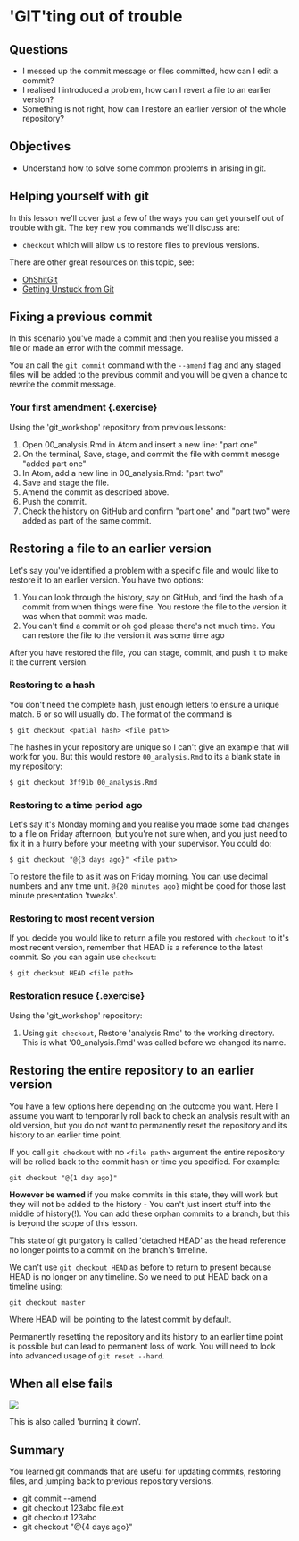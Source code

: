 # 'GIT'ting out of trouble

## Questions
* I messed up the commit message or files committed, how can I edit a commit?
* I realised I introduced a problem, how can I revert a file to an earlier version?
* Something is not right, how can I restore an earlier version of the whole repository?

## Objectives
* Understand how to solve some common problems in arising in git.

## Helping yourself with git
In this lesson we'll cover just a few of the ways you can get yourself out of trouble with git. The key new you commands we'll discuss are:

* `checkout` which will allow us to restore files to previous versions.

There are other great resources on this topic, see:

  * [OhShitGit](https://ohshitgit.com/)
  * [Getting Unstuck from Git](http://inundata.org/lectures/git/#/)

## Fixing a previous commit
In this scenario you've made a commit and then you realise you missed a file or
made an error with the commit message.

You an call the `git commit` command with the `--amend` flag and any staged
files will be added to the previous commit and you will be given a chance to
rewrite the commit message.

### Your first amendment {.exercise} 

Using the 'git_workshop' repository from previous lessons:

1. Open 00_analysis.Rmd in Atom and insert a new line: "part one"
1. On the terminal, Save, stage, and commit the file with commit messge "added part one"
1. In Atom, add a new line in 00_analysis.Rmd: "part two"
1. Save and stage the file.
1. Amend the commit as described above.
1. Push the commit.
1. Check the history on GitHub and confirm "part one" and "part two" were added as part of the same commit.

## Restoring a file to an earlier version

Let's say you've identified a problem with a specific file and would like to
restore it to an earlier version. You have two options:

1. You can look through the history, say on GitHub, and find the hash of a
   commit from when things were fine. You restore the file to the version it was
   when that commit was made.
1. You can't find a commit or oh god please there's not much time. You can
   restore the file to the version it was some time ago

After you have restored the file, you can stage, commit, and push it to make it
the current version.

### Restoring to a hash

You don't need the complete hash, just enough letters to ensure a unique match.
6 or so will usually do. The format of the command is

```
$ git checkout <patial hash> <file path>
```

The hashes in your repository are unique so I can't give an example that will
work for you. But this would restore `00_analysis.Rmd` to its a blank
state in my repository:

```
$ git checkout 3ff91b 00_analysis.Rmd
```

### Restoring to a time period ago

Let's say it's Monday morning and you realise you made some bad changes to a
file on Friday afternoon, but you're not sure when, and you just need to fix it in
a hurry before your meeting with your supervisor. You could do:

```
$ git checkout "@{3 days ago}" <file path>
```

To restore the file to as it was on Friday morning. You can use decimal numbers
and any time unit. `@{20 minutes ago}` might be good for those last minute
presentation 'tweaks'.


### Restoring to most recent version

If you decide you would like to return a file you restored with `checkout` to
it's most recent version, remember that HEAD is a reference to the latest
commit. So you can again use `checkout`:

```
$ git checkout HEAD <file path>
```

### Restoration resuce {.exercise}

Using the 'git_workshop' repository:

1. Using `git checkout`, Restore 'analysis.Rmd' to the working directory. This
   is what '00_analysis.Rmd' was called before we changed its name.


## Restoring the entire repository to an earlier version

You have a few options here depending on the outcome you want. Here I assume you want
to temporarily roll back to check an analysis result with an old version, but you do not
want to permanently reset the repository and its history to an earlier time point.

If you call `git checkout` with no `<file path>` argument the entire repository will
be rolled back to the commit hash or time you specified. For example:

```
git checkout "@{1 day ago}"
```

**However be warned** if you make commits in this state, they will work but they
will not be added to the history - You can't just insert stuff into the middle
of history(!). You can add these orphan commits to a branch, but this is
beyond the scope of this lesson.

This state of git purgatory is called 'detached HEAD' as the head reference no
longer points to a commit on the branch's timeline.

We can't use `git checkout HEAD` as before to return to present because HEAD is no longer on any timeline. So we need to put HEAD back on a timeline using:

```
git checkout master
```
Where HEAD will be pointing to the latest commit by default.

Permanently resetting the repository and its history to an earlier time point is
possible but can lead to permanent loss of work. You will need to look into
advanced usage of `git reset --hard`.

## When all else fails

![](https://imgs.xkcd.com/comics/git.png)

This is also called 'burning it down'.

## Summary

You learned git commands that are useful for updating commits, restoring files,
and jumping back to previous repository versions.

* git commit --amend
* git checkout 123abc file.ext
* git checkout 123abc
* git checkout "@{4 days ago}"
